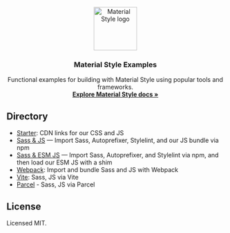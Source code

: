 <p align="center">
  <a href="https://materialstyle.github.io/">
    <img src="https://materialstyle.github.io/assets/images/MSIconNewColorV2.svg" alt="Material Style logo" width="100" height="100">
  </a>
</p>

<h3 align="center">Material Style Examples</h3>

<p align="center">
  Functional examples for building with Material Style using popular tools and frameworks.
  <br>
  <a href="https://materialstyle.github.io/materialstyle/3.1/"><strong>Explore Material Style docs »</strong></a>
</p>

## Directory

- [Starter](3.1/starter/): CDN links for our CSS and JS
- [Sass & JS](3.1/sass-js/) — Import Sass, Autoprefixer, Stylelint, and our JS bundle via npm
- [Sass & ESM JS](3.1/sass-js-esm/) — Import Sass, Autoprefixer, and Stylelint via npm, and then load our ESM JS with a shim
- [Webpack](3.1/webpack/): Import and bundle Sass and JS with Webpack
- [Vite](3.1/vite/): Sass, JS via Vite
- [Parcel](3.1/parcel/) - Sass, JS via Parcel

## License

Licensed MIT.
